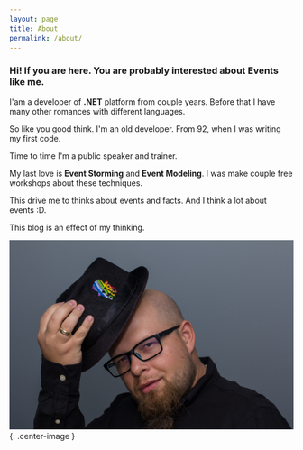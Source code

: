 ```yaml
---
layout: page
title: About
permalink: /about/
---
```


### Hi! If you are here. You are probably interested about Events like me.

I'am a developer of **.NET** platform from couple years.
Before that I have many other romances with different languages.

So like you good think. I'm an old developer. From 92, when I was writing my first code.

Time to time I'm a public speaker and trainer.


My last love is **Event Storming** and **Event Modeling**. I was make couple free workshops about these techniques.


This drive me to thinks about events and facts. And I think a lot about events :D.

This blog is an effect of my thinking.

![My selfie][mephoto]{: .center-image }

[mephoto]: /assets/images/author/me.jpg